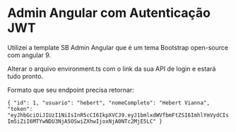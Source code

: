 # Admin Angular com Autenticação JWT

Utilizei a template SB Admin Angular que é um tema Bootstrap open-source com angular 9.

Alterar o arquivo environment.ts com o link da sua API de login e estará tudo pronto. 


Formato que seu endpoint precisa retornar:

`
{
    "id": 1,
    "usuario": "hebert",
    "nomeCompleto": "Hebert Vianna",
    "token": "eyJhbGciOiJIUzI1NiIsInR5cCI6IkpXVCJ9.eyJ1bmlxdWVfbmFtZSI6ImhlYmVydCIsIm5iZiI6MTYwNDU3NjA5OSwiZXhwIjoxNjA0NTc2MjE5LC"
}
`
